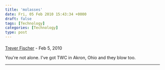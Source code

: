 ```yaml
---
title: 'molasses'
date: Fri, 05 Feb 2010 15:43:34 +0000
draft: false
tags: [Technology]
categories: [Technology]
type: post
---
```



#### 
[Trever Fischer](http://wm161.net/ "tdfischer@fedoraproject.org") - <time datetime="2010-02-05 22:13:12">Feb 5, 2010</time>

You're not alone. I've got TWC in Akron, Ohio and they blow too.
<hr />
